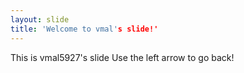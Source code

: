 ```yaml
---
layout: slide
title: 'Welcome to vmal's slide!'
---
```


This is vmal5927's slide
Use the left arrow to go back!
